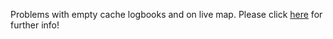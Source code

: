 Problems with empty cache logbooks and on live map. Please click [here](/faq.html#6175) for further info!
